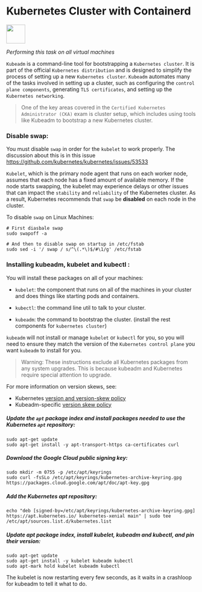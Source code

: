 # Kubernetes Cluster with Containerd
<p align="left">
<img src="https://d33wubrfki0l68.cloudfront.net/e4a8ddb49f07de8b2c2dbbfc7c9bedcfe0816701/600b1/images/kubeadm-stacked-color.png" width="50" height="50">
</p>

*Performing this task on all virtual machines*

`Kubeadm` is a command-line tool for bootstrapping a `Kubernetes cluster`. It is part of the official `Kubernetes distribution` and is designed to simplify the process of setting up a new `Kubernetes cluster`. `Kubeadm` automates many of the tasks involved in setting up a cluster, such as configuring the `control plane components`, generating `TLS certificates`, and setting up the `Kubernetes networking`.

>One of the key areas covered in the `Certified Kubernetes Administrator (CKA)` exam is cluster setup, which includes using tools like Kubeadm to bootstrap a new Kubernetes cluster.

### Disable swap:

You must disable `swap` in order for the `kubelet` to work properly. The discussion about this is in this issue https://github.com/kubernetes/kubernetes/issues/53533

`Kubelet`, which is the primary node agent that runs on each worker node, assumes that each node has a fixed amount of available memory. If the node starts swapping, the kubelet may experience delays or other issues that can impact the `stability` and `reliability` of the Kubernetes cluster. As a result, Kubernetes recommends that `swap` be **disabled** on each node in the cluster.

To disable `swap` on Linux Machines:

    # First diasbale swap
    sudo swapoff -a

    # And then to disable swap on startup in /etc/fstab
    sudo sed -i '/ swap / s/^\(.*\)$/#\1/g' /etc/fstab

### Installing kubeadm, kubelet and kubectl :

You will install these packages on all of your machines:

* `kubelet`: the component that runs on all of the machines in your cluster and does things like starting pods and containers.

* `kubectl`: the command line util to talk to your cluster.

* `kubeadm`: the command to bootstrap the cluster. (install the rest components for `kubernetes cluster`)

`kubeadm` will not install or manage `kubelet` or `kubectl` for you, so you will need to ensure they match the version of the `Kubernetes control plane` you want `kubeadm` to install for you.

>Warning: These instructions exclude all Kubernetes packages from any system upgrades. This is because kubeadm and Kubernetes require special attention to upgrade.

For more information on version skews, see:

* Kubernetes [version and version-skew policy](https://kubernetes.io/releases/version-skew-policy/)
* Kubeadm-specific [version skew policy](https://kubernetes.io/docs/setup/production-environment/tools/kubeadm/create-cluster-kubeadm/#version-skew-policy)

##### Update the `apt` package index and install packages needed to use the Kubernetes `apt` repository:

    sudo apt-get update
    sudo apt-get install -y apt-transport-https ca-certificates curl

##### Download the Google Cloud public signing key:

    sudo mkdir -m 0755 -p /etc/apt/keyrings
    sudo curl -fsSLo /etc/apt/keyrings/kubernetes-archive-keyring.gpg https://packages.cloud.google.com/apt/doc/apt-key.gpg

##### Add the Kubernetes apt repository:

    echo "deb [signed-by=/etc/apt/keyrings/kubernetes-archive-keyring.gpg] https://apt.kubernetes.io/ kubernetes-xenial main" | sudo tee /etc/apt/sources.list.d/kubernetes.list

##### Update apt package index, install kubelet, kubeadm and kubectl, and pin their version:

    sudo apt-get update
    sudo apt-get install -y kubelet kubeadm kubectl
    sudo apt-mark hold kubelet kubeadm kubectl

The kubelet is now restarting every few seconds, as it waits in a crashloop for kubeadm to tell it what to do.